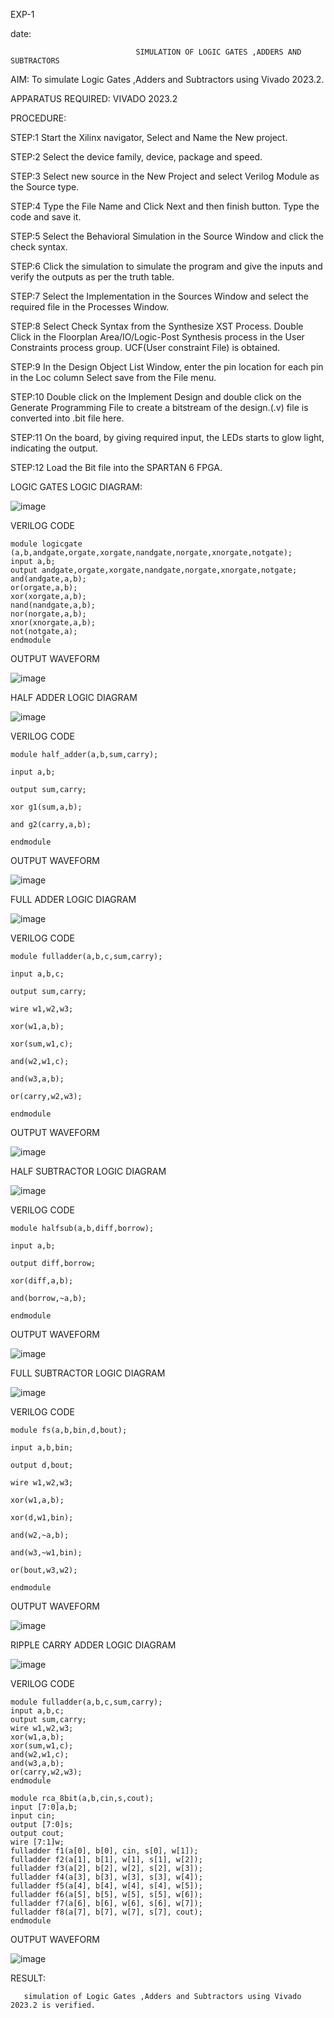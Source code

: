 EXP-1

date:

                                SIMULATION OF LOGIC GATES ,ADDERS AND SUBTRACTORS
                                               
AIM: To simulate Logic Gates ,Adders and Subtractors using Vivado 2023.2.

APPARATUS REQUIRED: VIVADO 2023.2

PROCEDURE: 

STEP:1 Start the Xilinx navigator, Select and Name the New project. 

STEP:2 Select the device family, device, package and speed. 

STEP:3 Select new source in the New Project and select Verilog Module as the Source type. 

STEP:4 Type the File Name and Click Next and then finish button. Type the code and save it.

STEP:5 Select the Behavioral Simulation in the Source Window and click the check syntax. 

STEP:6 Click the simulation to simulate the program and give the inputs and verify the outputs as per the truth table. 

STEP:7 Select the Implementation in the Sources Window and select the required file in the Processes Window. 

STEP:8 Select Check Syntax from the Synthesize XST Process. Double Click in the Floorplan Area/IO/Logic-Post Synthesis process in the User Constraints process group. UCF(User constraint File) is obtained. 

STEP:9 In the Design Object List Window, enter the pin location for each pin in the Loc column Select save from the File menu. 

STEP:10 Double click on the Implement Design and double click on the Generate Programming File to create a bitstream of the design.(.v) file is converted into .bit file here. 

STEP:11 On the board, by giving required input, the LEDs starts to glow light, indicating the output.

STEP:12 Load the Bit file into the SPARTAN 6 FPGA.


LOGIC GATES LOGIC DIAGRAM:

![image](https://github.com/navaneethans/VLSI-LAB-EXPERIMENTS/assets/6987778/ee17970c-3ac9-4603-881b-88e2825f41a4)

 VERILOG CODE
```
module logicgate (a,b,andgate,orgate,xorgate,nandgate,norgate,xnorgate,notgate);
input a,b;  
output andgate,orgate,xorgate,nandgate,norgate,xnorgate,notgate;
and(andgate,a,b);
or(orgate,a,b);
xor(xorgate,a,b);
nand(nandgate,a,b); 
nor(norgate,a,b);
xnor(xnorgate,a,b);
not(notgate,a);
endmodule
```
OUTPUT WAVEFORM

![image](https://github.com/kristipatishivani/VLSI-LAB-EXP-1/assets/161432255/a62e4538-0094-4126-b762-1a1fdc1e8931)

HALF ADDER LOGIC DIAGRAM

![image](https://github.com/kristipatishivani/VLSI-LAB-EXP-1/assets/161432255/8dbaa111-3916-4e39-bd03-852cd2d76982)

VERILOG CODE
```
module half_adder(a,b,sum,carry);

input a,b;

output sum,carry;

xor g1(sum,a,b);

and g2(carry,a,b);

endmodule
```
OUTPUT WAVEFORM

![image](https://github.com/kristipatishivani/VLSI-LAB-EXP-1/assets/161432255/d325278a-9829-4e71-b638-70f7285a1dcd)

FULL ADDER LOGIC DIAGRAM

![image](https://github.com/kristipatishivani/VLSI-LAB-EXP-1/assets/161432255/8713d8b5-e4b6-4c9d-a00b-41eae22c9a2c)

VERILOG CODE
```
module fulladder(a,b,c,sum,carry);

input a,b,c;

output sum,carry;

wire w1,w2,w3;

xor(w1,a,b);

xor(sum,w1,c);

and(w2,w1,c);

and(w3,a,b);

or(carry,w2,w3);

endmodule
```
OUTPUT WAVEFORM

![image](https://github.com/kristipatishivani/VLSI-LAB-EXP-1/assets/161432255/5c2e8258-da0f-4afd-98eb-f56bd8c7ec30)

HALF SUBTRACTOR LOGIC DIAGRAM

![image](https://github.com/kristipatishivani/VLSI-LAB-EXP-1/assets/161432255/a2ece9c5-3ea5-4656-ac14-51ae2f150460)

VERILOG CODE
```
module halfsub(a,b,diff,borrow);

input a,b;

output diff,borrow;

xor(diff,a,b);

and(borrow,~a,b);

endmodule
```
OUTPUT WAVEFORM

![image](https://github.com/kristipatishivani/VLSI-LAB-EXP-1/assets/161432255/4bdf087c-428c-4822-bc46-c5e7dd254033)

FULL SUBTRACTOR LOGIC DIAGRAM

![image](https://github.com/kristipatishivani/VLSI-LAB-EXP-1/assets/161432255/1b5c2122-0560-4d64-8eca-093cc6a727ec)

VERILOG CODE
```
module fs(a,b,bin,d,bout);

input a,b,bin;

output d,bout;

wire w1,w2,w3;

xor(w1,a,b);

xor(d,w1,bin);

and(w2,~a,b);

and(w3,~w1,bin);

or(bout,w3,w2);

endmodule
```
OUTPUT WAVEFORM

![image](https://github.com/kristipatishivani/VLSI-LAB-EXP-1/assets/161432255/bc8d00b2-5048-427d-bf2c-c02c3045914c)

RIPPLE CARRY ADDER LOGIC DIAGRAM

![image](https://github.com/kristipatishivani/VLSI-LAB-EXP-1/assets/161432255/a99aff44-dfa3-4e7b-9da8-69196df7a695)

VERILOG CODE
```
module fulladder(a,b,c,sum,carry);
input a,b,c;
output sum,carry;
wire w1,w2,w3;
xor(w1,a,b);
xor(sum,w1,c);
and(w2,w1,c);
and(w3,a,b);
or(carry,w2,w3);
endmodule

module rca_8bit(a,b,cin,s,cout);
input [7:0]a,b;
input cin;
output [7:0]s;
output cout;
wire [7:1]w;
fulladder f1(a[0], b[0], cin, s[0], w[1]);
fulladder f2(a[1], b[1], w[1], s[1], w[2]);
fulladder f3(a[2], b[2], w[2], s[2], w[3]);
fulladder f4(a[3], b[3], w[3], s[3], w[4]);
fulladder f5(a[4], b[4], w[4], s[4], w[5]);
fulladder f6(a[5], b[5], w[5], s[5], w[6]);
fulladder f7(a[6], b[6], w[6], s[6], w[7]);
fulladder f8(a[7], b[7], w[7], s[7], cout);
endmodule
```
OUTPUT WAVEFORM


![image](https://github.com/kristipatishivani/VLSI-LAB-EXP-1/assets/161432255/6bf9e606-80cb-4def-8503-210f60b0fbd4)

RESULT:

       simulation of Logic Gates ,Adders and Subtractors using Vivado 2023.2 is verified.



















